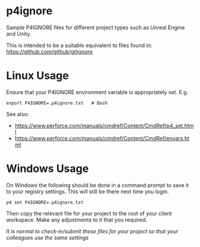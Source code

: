 # p4ignore

Sample P4IGNORE files for different project types such as Unreal Engine and Unity.

This is intended to be a suitable equivalent to files found in: https://github.com/github/gitignore

# Linux Usage

Ensure that your P4IGNORE environment variable is appropriately set. E.g.

    export P4IGNORE=.p4ignore.txt   # Bash

See also:

* https://www.perforce.com/manuals/cmdref/Content/CmdRef/p4_set.html
* https://www.perforce.com/manuals/cmdref/Content/CmdRef/envars.html 

# Windows Usage

On Windows the following should be done in a command prompt to save it to your registry settings.
This will still be there next time you login.

    p4 set P4IGNORE=.p4ignore.txt

Then copy the relevant file for your project to the root of your client workspace. Make any adjustments to it
that you required.

*It is normal to check-in/submit these files for your project so that your colleagues use the same settings*

